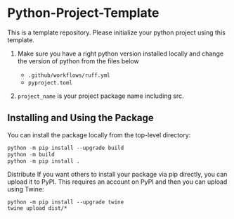 # Python-Project-Template

This is a template repository. Please initialize your python project using this template.

1. Make sure you have a right python version installed locally and change the version of python from the files below
   - `.github/workflows/ruff.yml`
   - `pyproject.toml`

2. `project_name` is your project package name including src.

## Installing and Using the Package

You can install the package locally from the top-level directory:
```python
python -m pip install --upgrade build
python -m build
python -m pip install .
```

Distribute
If you want others to install your package via pip directly, you can upload it to PyPI. This requires an account on PyPI and then you can upload using Twine:
```
python -m pip install --upgrade twine
twine upload dist/*
```

